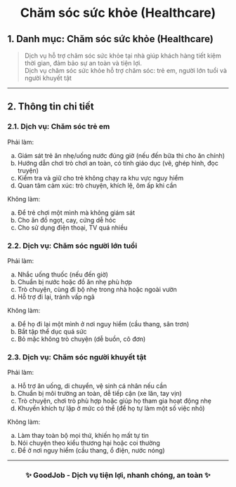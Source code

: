 <h1 align="center"> Chăm sóc sức khỏe (Healthcare) </h1>

## 1. Danh mục: Chăm sóc sức khỏe (Healthcare)
> Dịch vụ hỗ trợ chăm sóc sức khỏe tại nhà giúp khách hàng tiết kiệm thời gian, đảm bảo sự an toàn và tiện lợi.  
> Dịch vụ chăm sóc sức khỏe hỗ trợ chăm sóc: trẻ em, người lớn tuổi và người khuyết tật

---

## 2. Thông tin chi tiết

### 2.1. Dịch vụ: Chăm sóc trẻ em
Phải làm:
<ol type="a">
  <li>Giám sát trẻ ăn nhẹ/uống nước đúng giờ (nếu đến bữa thì cho ăn chính)</li>
  <li>Hướng dẫn chơi trò chơi an toàn, có tính giáo dục (vẽ, ghép hình, đọc truyện)</li>
  <li>Kiểm tra và giữ cho trẻ không chạy ra khu vực nguy hiểm</li>
  <li>Quan tâm cảm xúc: trò chuyện, khích lệ, ôm ấp khi cần</li>
</ol>

Không làm:
<ol type="a">
  <li>Để trẻ chơi một mình mà không giám sát</li>
  <li>Cho ăn đồ ngọt, cay, cứng dễ hóc</li>
  <li>Cho sử dụng điện thoại, TV quá nhiều</li>
</ol>

### 2.2. Dịch vụ: Chăm sóc người lớn tuổi
Phải làm:
<ol type="a">
    <li>Nhắc uống thuốc (nếu đến giờ)</li>
    <li>Chuẩn bị nước hoặc đồ ăn nhẹ phù hợp</li>
    <li>Trò chuyện, cùng đi bộ nhẹ trong nhà hoặc ngoài vườn</li>
    <li>Hỗ trợ đi lại, tránh vấp ngã</li>
</ol>

Không làm:
<ol type="a">
    <li>Để họ đi lại một mình ở nơi nguy hiểm (cầu thang, sân trơn)</li>
    <li>Bắt tập thể dục quá sức</li>
    <li>Bỏ mặc không trò chuyện (dễ buồn, cô đơn)</li>
</ol>


### 2.3. Dịch vụ: Chăm sóc người khuyết tật
Phải làm:
<ol type="a">
    <li>Hỗ trợ ăn uống, di chuyển, vệ sinh cá nhân nếu cần</li>
    <li>Chuẩn bị môi trường an toàn, dễ tiếp cận (xe lăn, tay vịn)</li>
    <li>Trò chuyện, chơi trò phù hợp hoặc giúp họ tham gia hoạt động nhẹ</li>
    <li>Khuyến khích tự lập ở mức có thể (để họ tự làm một số việc nhỏ)</li>
</ol>

Không làm:
<ol type="a">
    <li>Làm thay toàn bộ mọi thứ, khiến họ mất tự tin</li>
    <li>Nói chuyện theo kiểu thương hại hoặc coi thường</li>
    <li>Để ở nơi nguy hiểm (cầu thang, ổ điện, nước nóng)</li>
</ol>

---

<h3 align="center">✨ GoodJob - Dịch vụ tiện lợi, nhanh chóng, an toàn ✨</h3>



<!-- 
agrument: JobID (worker, user) | OrderID (worker) | PaymentID (user)
type: Job | Order | Payment
 -->